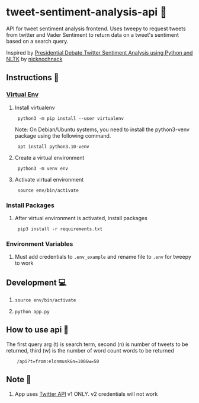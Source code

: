 # tweet-sentiment-analysis-api 🐥

API for tweet sentiment analysis frontend. Uses tweepy to request tweets from twitter and Vader Sentiment to return data on a tweet's sentiment based on a search query.

Inspired by [Presidential Debate Twitter Sentiment Analysis using Python and NLTK](https://www.youtube.com/watch?v=_EgqxIoUE7U&t=1239s&ab_channel=NicholasRenotte) by [nicknochnack](https://github.com/nicknochnack)

## Instructions 💾

### [Virtual Env](https://packaging.python.org/en/latest/guides/installing-using-pip-and-virtual-environments/#installing-virtualenv)

1. Install virtualenv

        python3 -m pip install --user virtualenv
        
   Note: On Debian/Ubuntu systems, you need to install the python3-venv package using the following command.

        apt install python3.10-venv

2. Create a virtual environment

        python3 -m venv env

2. Activate virtual environment

        source env/bin/activate

### Install Packages

1. After virtual environment is activated, install packages

        pip3 install -r requirements.txt

### Environment Variables

1. Must add credentials to `.env_example` and rename file to `.env` for tweepy to work

## Development 💻
1.     source env/bin/activate
2.     python app.py


## How to use api 👾
The first query arg (t) is search term, second (n) is number of tweets to be returned, third (w) is the number of word count words to be returned

        /api?t=from:elonmusk&n=100&w=50

## Note 📝
1. App uses [Twitter API](https://developer.twitter.com/) v1 ONLY. v2 credentials will not work
